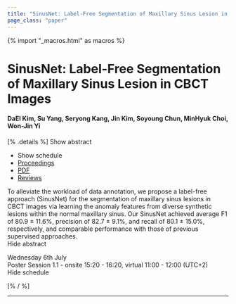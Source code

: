 ```yaml
---
title: "SinusNet: Label-Free Segmentation of Maxillary Sinus Lesion in CBCT Images"
page_class: "paper"
---
```


{% import "_macros.html" as macros %}

# SinusNet: Label-Free Segmentation of Maxillary Sinus Lesion in CBCT Images

#### DaEl Kim, Su Yang, Seryong Kang, Jin Kim, Soyoung Chun, MinHyuk Choi, Won-Jin Yi

[% .details %]
<a class="toggle_visibility" data-selector=".abstract" data-level="3">Show abstract</a>
- <a class="toggle_visibility" data-selector=".schedule" data-level="3">Show schedule</a>
- <a href="">Proceedings</a>
- <a href="https://openreview.net/pdf?id=YrcmnyRKnyi">PDF</a>
- <a href="https://openreview.net/forum?id=YrcmnyRKnyi">Reviews</a>

<p>
    <span class="abstract">
        To alleviate the workload of data annotation, we propose a label-free approach (SinusNet) for the segmentation of maxillary sinus lesions in CBCT images via learning the anomaly features from diverse synthetic lesions within the normal maxillary sinus. Our SinusNet achieved average F1 of 80.9 ± 11.6%, precision of 82.7 ± 9.1%, and recall of 80.1 ± 15.0%, respectively, and comparable performance with those of previous supervised approaches.
        <br>
        <span class="actions"><a class="toggle_visibility" data-level="2">Hide abstract</a></span>
    </span>
</p>

<p>
    <span class="schedule">
        Wednesday 6th July<br>Poster Session 1.1 - onsite 15:20 - 16:20, virtual 11:00 - 12:00 (UTC+2)
        <br>
        <span class="actions"><a class="toggle_visibility" data-level="2">Hide schedule</a></span>
    </span>
</p>

[% / %]


---
<!-- { macros.presentation('', '', 720, 450) } -->
